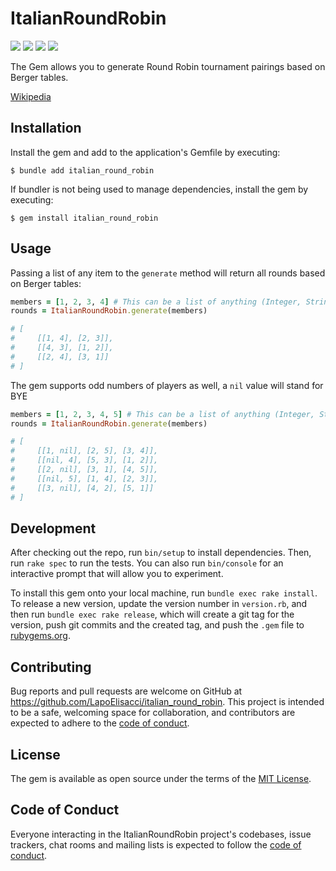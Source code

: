 # ItalianRoundRobin

![](https://github.com/LapoElisacci/italian_round_robin/actions/workflows/main.yml/badge.svg)
![](https://img.shields.io/static/v1?label=Coverage&message=100%&color=brightgreen)
![](https://img.shields.io/static/v1?label=Latest&message=0.1.0&color=blue)
![](https://img.shields.io/static/v1?label=Licence&message=MIT&color=green)

The Gem allows you to generate Round Robin tournament pairings based on Berger tables.

[Wikipedia](https://en.wikipedia.org/wiki/Round-robin_tournament#Berger_tables)

## Installation

Install the gem and add to the application's Gemfile by executing:

    $ bundle add italian_round_robin

If bundler is not being used to manage dependencies, install the gem by executing:

    $ gem install italian_round_robin

## Usage

Passing a list of any item to the `generate` method will return all rounds based on Berger tables:

```ruby
members = [1, 2, 3, 4] # This can be a list of anything (Integer, String, Object, ...)
rounds = ItalianRoundRobin.generate(members)

# [
#     [[1, 4], [2, 3]],
#     [[4, 3], [1, 2]],
#     [[2, 4], [3, 1]]
# ]
```

The gem supports odd numbers of players as well, a `nil` value will stand for BYE

```ruby
members = [1, 2, 3, 4, 5] # This can be a list of anything (Integer, String, Object, ...)
rounds = ItalianRoundRobin.generate(members)

# [
#     [[1, nil], [2, 5], [3, 4]],
#     [[nil, 4], [5, 3], [1, 2]],
#     [[2, nil], [3, 1], [4, 5]],
#     [[nil, 5], [1, 4], [2, 3]],
#     [[3, nil], [4, 2], [5, 1]]
# ]
```

## Development

After checking out the repo, run `bin/setup` to install dependencies. Then, run `rake spec` to run the tests. You can also run `bin/console` for an interactive prompt that will allow you to experiment.

To install this gem onto your local machine, run `bundle exec rake install`. To release a new version, update the version number in `version.rb`, and then run `bundle exec rake release`, which will create a git tag for the version, push git commits and the created tag, and push the `.gem` file to [rubygems.org](https://rubygems.org).

## Contributing

Bug reports and pull requests are welcome on GitHub at https://github.com/LapoElisacci/italian_round_robin. This project is intended to be a safe, welcoming space for collaboration, and contributors are expected to adhere to the [code of conduct](https://github.com/LapoElisacci/italian_round_robin/blob/main/CODE_OF_CONDUCT.md).

## License

The gem is available as open source under the terms of the [MIT License](https://opensource.org/licenses/MIT).

## Code of Conduct

Everyone interacting in the ItalianRoundRobin project's codebases, issue trackers, chat rooms and mailing lists is expected to follow the [code of conduct](https://github.com/LapoElisacci/italian_round_robin/blob/main/CODE_OF_CONDUCT.md).
